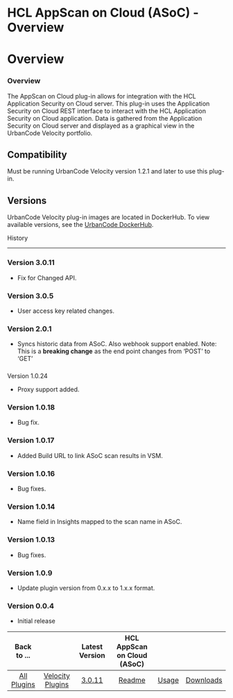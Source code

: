 
HCL AppScan on Cloud (ASoC) - Overview
======================================

# Overview


### Overview



The AppScan on Cloud plug-in allows for integration with the HCL Application Security on Cloud
server. This plug-in uses the Application Security on Cloud REST interface to interact with the HCL Application Security
on Cloud application. Data is gathered from the Application Security on Cloud server and displayed as a graphical view
in the UrbanCode Velocity portfolio.

Compatibility
-------------

Must be running UrbanCode Velocity version 1.2.1
and later to use this plug-in.

Versions
--------

UrbanCode Velocity plug-in images are located in DockerHub. To view
available versions, see the [UrbanCode DockerHub](https://hub.docker.com/r/urbancode/ucv-ext-asoc/tags).

History

-------

### Version 3.0.11

* Fix for Changed API.

### Version 3.0.5

* User access key related changes.

### Version 2.0.1

* Syncs historic data from ASoC.
Also webhook support enabled. Note: This is a **breaking change** as the end point changes from ‘POST’ to ‘GET’

###
Version 1.0.24

* Proxy support added.

### Version 1.0.18

* Bug fix.

### Version 1.0.17

* Added Build URL to
link ASoC scan results in VSM.

### Version 1.0.16

* Bug fixes.

### Version 1.0.14

* Name field in Insights
mapped to the scan name in ASoC.

### Version 1.0.13

* Bug fixes.

### Version 1.0.9

* Update plugin version from
0.x.x to 1.x.x format.

### Version 0.0.4

* Initial release


|Back to ...||Latest Version|HCL AppScan on Cloud (ASoC) |||
| :---: | :---: | :---: | :---: | :---: | :---: |
|[All Plugins](../../index.md)|[Velocity Plugins](../README.md)|[3.0.11](https://github.com/UrbanCode/IBM-UCV-PLUGINS/raw/main/files/ucv-ext-asoc/ucv-ext-asoc:3.0.11.tar)|[Readme](README.md)|[Usage](usage.md)|[Downloads](downloads.md)|
